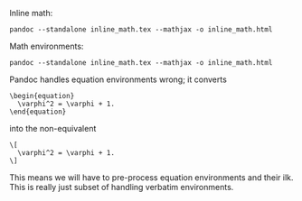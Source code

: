 Inline math:

    pandoc --standalone inline_math.tex --mathjax -o inline_math.html

Math environments:

    pandoc --standalone inline_math.tex --mathjax -o inline_math.html

Pandoc handles equation environments wrong; it converts

    \begin{equation}
      \varphi^2 = \varphi + 1.
    \end{equation}

into the non-equivalent

    \[
      \varphi^2 = \varphi + 1.
    \]

This means we will have to pre-process equation environments and their ilk. This is really just subset of handling verbatim environments.